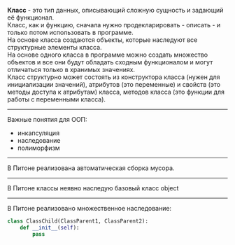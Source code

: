 **Класс** - это тип данных, описывающий сложную сущность и задающий её функционал.  
Класс, как и функцию, сначала нужно продекларировать - описать - и только потом использовать в программе.  
На основе класса создаются объекты, которые наследуют все структурные элементы класса.  
На основе одного класса в программе можно создать множество объектов и все они будут обладать сходным функционалом и могут отличаться только в хранимых значениях.  
Класс структурно может состоять из конструктора класса (нужен для инициализации значений), атрибутов (это переменные) и свойств (это методы доступа к атрибутам) класса, методов класса (это функции для работы с переменными класса).  

---  

Важные понятия для ООП:  
- инкапсуляция  
- наследование  
- полиморфизм  

---  

В Питоне реализована автоматическая сборка мусора.  

---  

В Питоне классы неявно наследую базовый класс object  

---  

В Питоне реализовано множественное наследование:  
```python
class ClassChild(ClassParent1, ClassParent2):
    def __init__(self):
        pass
```